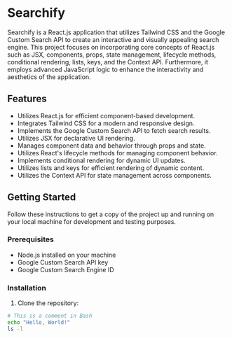 # Searchify

Searchify is a React.js application that utilizes Tailwind CSS and the Google Custom Search API to create an interactive and visually appealing search engine. This project focuses on incorporating core concepts of React.js such as JSX, components, props, state management, lifecycle methods, conditional rendering, lists, keys, and the Context API. Furthermore, it employs advanced JavaScript logic to enhance the interactivity and aesthetics of the application.

## Features

- Utilizes React.js for efficient component-based development.
- Integrates Tailwind CSS for a modern and responsive design.
- Implements the Google Custom Search API to fetch search results.
- Utilizes JSX for declarative UI rendering.
- Manages component data and behavior through props and state.
- Utilizes React's lifecycle methods for managing component behavior.
- Implements conditional rendering for dynamic UI updates.
- Utilizes lists and keys for efficient rendering of dynamic content.
- Utilizes the Context API for state management across components.

## Getting Started

Follow these instructions to get a copy of the project up and running on your local machine for development and testing purposes.

### Prerequisites

- Node.js installed on your machine
- Google Custom Search API key
- Google Custom Search Engine ID

### Installation

1. Clone the repository:

```bash
# This is a comment in Bash
echo "Hello, World!"
ls -l

